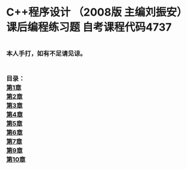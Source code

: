 <h1>C++程序设计 （2008版 主编刘振安） 课后编程练习题  自考课程代码4737 <h1>
<h3>本人手打，如有不足请见谅。<h3><br>
目录：<br>
<a href="https://github.com/closer2018/programming-of-c--/tree/master/t1">第1章<br></a>
<a href="https://github.com/closer2018/programming-of-c--/tree/master/t2">第2章<br></a>
<a href="https://github.com/closer2018/programming-of-c--/tree/master/t3">第3章<br></a>
<a href="https://github.com/closer2018/programming-of-c--/tree/master/t4">第4章<br></a>
<a href="https://github.com/closer2018/programming-of-c--/tree/master/t5">第5章<br></a>
<a href="https://github.com/closer2018/programming-of-c--/tree/master/t6">第6章<br></a>
<a href="https://github.com/closer2018/programming-of-c--/tree/master/t7">第7章<br></a>
<a href="https://github.com/closer2018/programming-of-c--/tree/master/t9">第9章<br></a>
<a href="https://github.com/closer2018/programming-of-c--/tree/master/t10">第10章<br></a>

